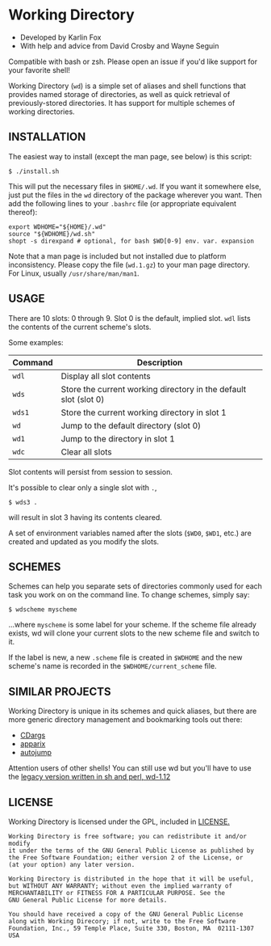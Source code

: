 # Working Directory

* Developed by Karlin Fox
* With help and advice from David Crosby and Wayne Seguin

Compatible with bash or zsh. Please open an issue if you'd like support for
your favorite shell!

Working Directory (`wd`) is a simple set of aliases and shell functions that
provides named storage of directories, as well as quick retrieval of
previously-stored directories. It has support for multiple schemes of working
directories.

## INSTALLATION

The easiest way to install (except the man page, see below) is this script:

    $ ./install.sh

This will put the necessary files in `$HOME/.wd`. If you want it somewhere
else, just put the files in the `wd` directory of the package wherever you
want. Then add the following lines to your `.bashrc` file (or appropriate
equivalent thereof):

    export WDHOME="${HOME}/.wd"
    source "${WDHOME}/wd.sh"
    shopt -s direxpand # optional, for bash $WD[0-9] env. var. expansion

Note that a man page is included but not installed due to platform
inconsistency. Please copy the file (`wd.1.gz`) to your man page
directory. For Linux, usually `/usr/share/man/man1`.

				
## USAGE

There are 10 slots: 0 through 9.  Slot 0 is the default, implied slot.
`wdl` lists the contents of the current scheme's slots.

Some examples:

|Command |Description
|------- |-----------
| `wdl`  |Display all slot contents
| `wds`  |Store the current working directory in the default slot (slot 0)
| `wds1` |Store the current working directory in slot 1
| `wd`   |Jump to the default directory (slot 0)
| `wd1`  |Jump to the directory in slot 1
| `wdc`  |Clear all slots
	
Slot contents will persist from session to session.

It's possible to clear only a single slot with `.`,

    $ wds3 .

will result in slot 3 having its contents cleared.
	
A set of environment variables named after the slots (`$WD0`, `$WD1`,
etc.) are created and updated as you modify the slots.

## SCHEMES

Schemes can help you separate sets of directories commonly used for each task
you work on on the command line. To change schemes, simply say:

    $ wdscheme myscheme

...where `myscheme` is some label for your scheme. If the scheme file already
exists, wd will clone your current slots to the new scheme file and switch to
it.
	
If the label is new, a new `.scheme` file is created in `$WDHOME` and the new
scheme's name is recorded in the `$WDHOME/current_scheme` file.

## SIMILAR PROJECTS

Working Directory is unique in its schemes and quick aliases, but there are
more generic directory management and bookmarking tools out there:

* [CDargs](http://www.skamphausen.de/cgi-bin/ska/CDargs)
* [apparix](http://micans.org/apparix)
* [autojump](https://github.com/joelthelion/autojump/wiki)

Attention users of other shells! You can still use wd but you'll have to use
the [legacy version written in sh and perl, wd-1.12](https://github.com/karlin/working-directory/tree/master)

## LICENSE

Working Directory is licensed under the GPL, included in [LICENSE.](https://github.com/karlin/working-directory/blob/master/LICENSE)

    Working Directory is free software; you can redistribute it and/or modify
    it under the terms of the GNU General Public License as published by
    the Free Software Foundation; either version 2 of the License, or
    (at your option) any later version.

    Working Directory is distributed in the hope that it will be useful,
    but WITHOUT ANY WARRANTY; without even the implied warranty of
    MERCHANTABILITY or FITNESS FOR A PARTICULAR PURPOSE. See the
    GNU General Public License for more details.

    You should have received a copy of the GNU General Public License
    along with Working Direcory; if not, write to the Free Software
    Foundation, Inc., 59 Temple Place, Suite 330, Boston, MA  02111-1307  USA
